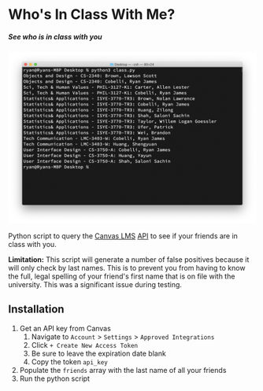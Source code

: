 # Who's In Class With Me?
##### See who is in class with you

![Graph](screenshot.png)

Python script to query the [Canvas LMS](https://www.instructure.com/canvas/) [API](https://canvas.instructure.com/doc/api/) to see if your friends are in class with you.

__Limitation:__ This script will generate a number of false positives because it will only check by last names. This is to prevent you from having to know the full, legal spelling of your friend's first name that is on file with the university. This was a significant issue during testing.

## Installation
1. Get an API key from Canvas
   1. Navigate to `Account` > `Settings` > `Approved Integrations`
   2. Click `+ Create New Access Token`
   3. Be sure to leave the expiration date blank
   4. Copy the token `api_key`
2. Populate the `friends` array with the last name of all your friends
3. Run the python script
